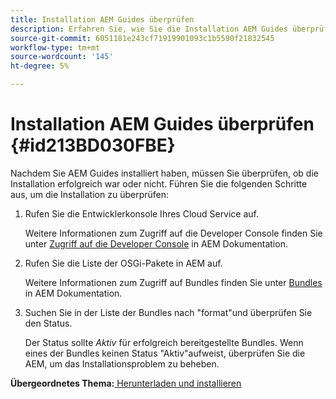 ```yaml
---
title: Installation AEM Guides überprüfen
description: Erfahren Sie, wie Sie die Installation AEM Guides überprüfen
source-git-commit: 6051181e243cf71919901093c1b5590f21832545
workflow-type: tm+mt
source-wordcount: '145'
ht-degree: 5%

---
```



# Installation AEM Guides überprüfen {#id213BD030FBE}

Nachdem Sie AEM Guides installiert haben, müssen Sie überprüfen, ob die Installation erfolgreich war oder nicht. Führen Sie die folgenden Schritte aus, um die Installation zu überprüfen:

1. Rufen Sie die Entwicklerkonsole Ihres Cloud Service auf.

   Weitere Informationen zum Zugriff auf die Developer Console finden Sie unter [Zugriff auf die Developer Console](https://experienceleague.adobe.com/docs/experience-manager-learn/cloud-service/debugging/debugging-aem-as-a-cloud-service/developer-console.html?lang=de) in AEM Dokumentation.

1. Rufen Sie die Liste der OSGi-Pakete in AEM auf.

   Weitere Informationen zum Zugriff auf Bundles finden Sie unter [Bundles](https://experienceleague.adobe.com/docs/experience-manager-learn/cloud-service/debugging/debugging-aem-as-a-cloud-service/developer-console.html?lang=en#bundles) in AEM Dokumentation.

1. Suchen Sie in der Liste der Bundles nach &quot;format&quot;und überprüfen Sie den Status.

   Der Status sollte *Aktiv* für erfolgreich bereitgestellte Bundles. Wenn eines der Bundles keinen Status &quot;Aktiv&quot;aufweist, überprüfen Sie die AEM, um das Installationsproblem zu beheben.


**Übergeordnetes Thema:**[ Herunterladen und installieren](download-install.md)

